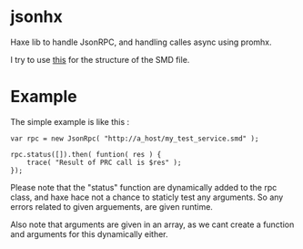 jsonhx
======

Haxe lib to handle JsonRPC, and handling calles async using promhx.

I try to use [this](http://tools.ietf.org/html/draft-zyp-json-schema-04) for the structure of the SMD file.

Example
=======

The simple example is like this :

    var rpc = new JsonRpc( "http://a_host/my_test_service.smd" );

    rpc.status([]).then( funtion( res ) {
        trace( "Result of PRC call is $res" );
    });

Please note that the "status" function are dynamically added to the rpc class, and
haxe hace not a chance to staticly test any arguments. So any errors related to
given arguements, are given runtime.

Also note that arguments are given in an array, as we cant create a function and
arguments for this dynamically either.
